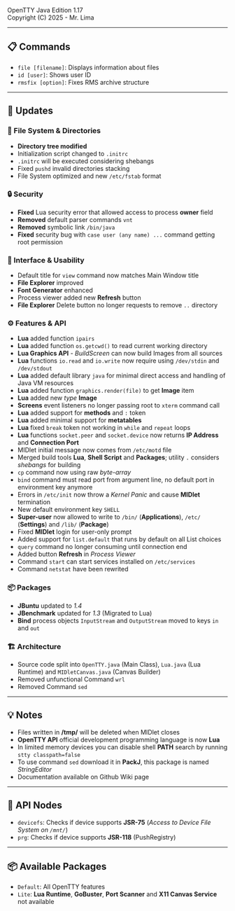 OpenTTY Java Edition 1.17  
Copyright (C) 2025 - Mr. Lima

---

## 📋 Commands

- `file [filename]`: Displays information about files
- `id [user]`: Shows user ID
- `rmsfix [option]`: Fixes RMS archive structure

---

## 🚀 Updates

### 📁 File System & Directories
- **Directory tree modified**
- Initialization script changed to `.initrc`
- `.initrc` will be executed considering shebangs
- Fixed `pushd` invalid directories stacking
- File System optimized and new `/etc/fstab` format

### 🔒 Security
- **Fixed** Lua security error that allowed access to process **owner** field
- **Removed** default parser commands `vnt`
- **Removed** symbolic link `/bin/java`
- **Fixed** security bug with `case user (any name) ...` command getting root permission

### 🎨 Interface & Usability
- Default title for `view` command now matches Main Window title
- **File Explorer** improved
- **Font Generator** enhanced
- Process viewer added new **Refresh** button
- **File Explorer** Delete button no longer requests to remove `..` directory

### ⚙️ Features & API
- **Lua** added function `ipairs`
- **Lua** added function `os.getcwd()` to read current working directory
- **Lua Graphics API** - _BuildScreen_ can now build Images from all sources
- **Lua** functions `io.read` and `io.write` now require using `/dev/stdin` and `/dev/stdout`
- **Lua** added default library `java` for minimal direct access and handling of Java VM resources
- **Lua** added function `graphics.render(file)` to get **Image** item
- **Lua** added new _type_ **Image**
- **Screens** event listeners no longer passing root to `xterm` command call
- **Lua** added support for **methods** and `:` token
- **Lua** added minimal support for **metatables**
- **Lua** fixed `break` token not working in `while` and `repeat` loops
- **Lua** functions `socket.peer` and `socket.device` now returns **IP Address** and **Connection Port**
- MIDlet initial message now comes from `/etc/motd` file
- Merged build tools **Lua**, **Shell Script** and **Packages**; utility `.` considers _shebangs_ for building
- `cp` command now using raw _byte-array_
- `bind` command must read port from argument line, no default port in environment key anymore
- Errors in `/etc/init` now throw a _Kernel Panic_ and cause **MIDlet** termination
- New default environment key `SHELL`
- **Super-user** now allowed to write to `/bin/` (**Applications**), `/etc/` (**Settings**) and `/lib/` (**Package**)
- Fixed **MIDlet** login for user-only prompt
- Added support for `list.default` that runs by default on all List choices
- `query` command no longer consuming until connection end
- Added button **Refresh** in _Process Viewer_
- Command `start` can start services installed on `/etc/services`
- Command `netstat` have been rewrited

### 📦 Packages
- **JBuntu** updated to _1.4_
- **JBenchmark** updated for _1.3_ (Migrated to Lua)
- **Bind** process objects `InputStream` and `OutputStream` moved to keys `in` and `out`

### 🏗️ Architecture
- Source code split into `OpenTTY.java` (Main Class), `Lua.java` (Lua Runtime) and `MIDletCanvas.java` (Canvas Builder)
- Removed unfunctional Command `wrl`
- Removed Command `sed`

---

## 💡 Notes

- Files written in **/tmp/** will be deleted when MIDlet closes
- **OpenTTY API** official development programming language is now **Lua**
- In limited memory devices you can disable shell **PATH** search by running `stty classpath=false`
- To use command `sed` download it in **PackJ**, this package is named _StringEditor_
- Documentation available on Github Wiki page

---

## 🔌 API Nodes

- `devicefs`: Checks if device supports **JSR-75** (_Access to Device File System on `/mnt/`_)
- `prg`: Checks if device supports **JSR-118** (PushRegistry)

---

## 📦 Available Packages

- `Default`: All OpenTTY features
- `Lite`: **Lua Runtime**, **GoBuster**, **Port Scanner** and **X11 Canvas Service** not available